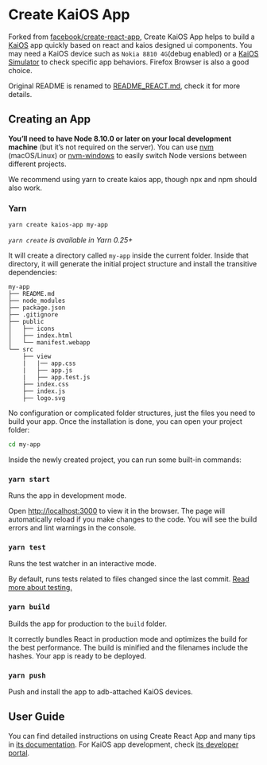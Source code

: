 # Create KaiOS App

Forked from [facebook/create-react-app](https://github.com/facebook/create-react-app), Create KaiOS App helps to build a [KaiOS](https://www.kaiostech.com/) app quickly based on react and kaios designed ui components. You may need a KaiOS device such as `Nokia 8810 4G`(debug enabled) or a [KaiOS Simulator](https://developer.kaiostech.com/simulator) to check specific app behaviors. Firefox Browser is also a good choice.

Original README is renamed to [README_REACT.md](README_REACT.md), check it for more details.

## Creating an App

**You’ll need to have Node 8.10.0 or later on your local development machine** (but it’s not required on the server). You can use [nvm](https://github.com/creationix/nvm#installation) (macOS/Linux) or [nvm-windows](https://github.com/coreybutler/nvm-windows#node-version-manager-nvm-for-windows) to easily switch Node versions between different projects.

We recommend using yarn to create kaios app, though npx and npm should also work.

### Yarn

```sh
yarn create kaios-app my-app
```

_`yarn create` is available in Yarn 0.25+_

It will create a directory called `my-app` inside the current folder. Inside that directory, it will generate the initial project structure and install the transitive dependencies:

```
my-app
├── README.md
├── node_modules
├── package.json
├── .gitignore
├── public
│   ├── icons
│   ├── index.html
│   └── manifest.webapp
└── src
    ├── view
    |   |── app.css
    |   ├── app.js
    |   ├── app.test.js
    ├── index.css
    ├── index.js
    ├── logo.svg
```

No configuration or complicated folder structures, just the files you need to build your app. Once the installation is done, you can open your project folder:

```sh
cd my-app
```

Inside the newly created project, you can run some built-in commands:

### `yarn start`

Runs the app in development mode.

Open [http://localhost:3000](http://localhost:3000) to view it in the browser. The page will automatically reload if you make changes to the code. You will see the build errors and lint warnings in the console.

### `yarn test`

Runs the test watcher in an interactive mode.

By default, runs tests related to files changed since the last commit. [Read more about testing.](https://facebook.github.io/create-react-app/docs/running-tests)

### `yarn build`

Builds the app for production to the `build` folder.

It correctly bundles React in production mode and optimizes the build for the best performance. The build is minified and the filenames include the hashes. Your app is ready to be deployed.

### `yarn push`

Push and install the app to adb-attached KaiOS devices.

## User Guide

You can find detailed instructions on using Create React App and many tips in [its documentation](https://facebook.github.io/create-react-app/). For KaiOS app development, check [its developer portal](https://developer.kaiostech.com/).
